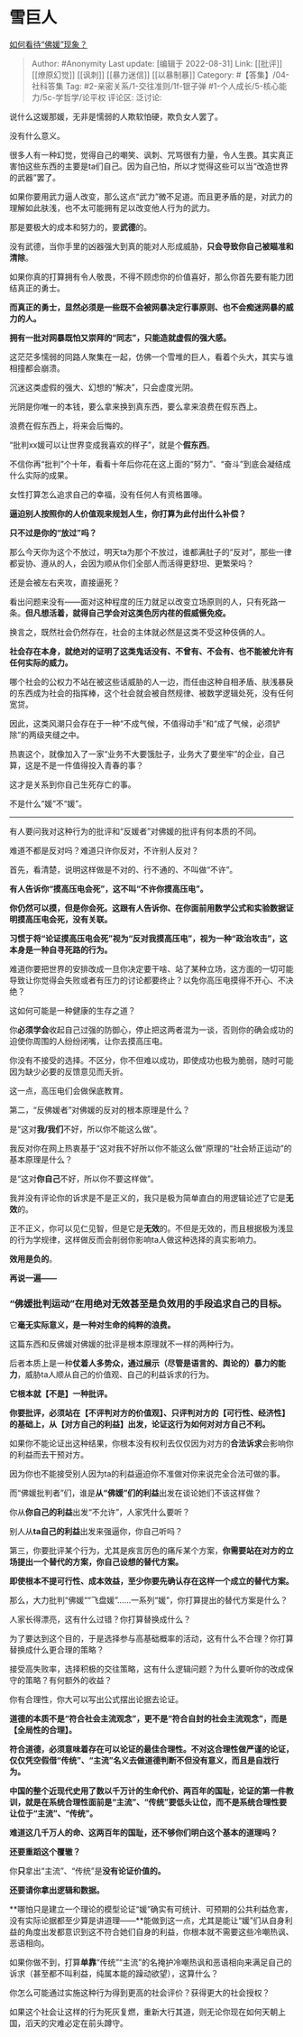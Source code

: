 # 雪巨人
[如何看待“佛媛”现象？](https://www.zhihu.com/question/488536580/answer/2653166702)

> Author: #Anonymity
> Last update: [编辑于 2022-08-31]
> Link: [[批评]] [[燎原幻觉]] [[讽刺]] [[暴力迷信]] [[以暴制暴]]
> Category: #【答集】/04-社科答集
> Tag: #2-亲密关系/1-交往准则/1f-银子弹 #1-个人成长/5-核心能力/5c-学哲学/论平权 
> 评论区:
> 泛讨论:

说什么这媛那媛，无非是懦弱的人欺软怕硬，欺负女人罢了。

没有什么意义。

很多人有一种幻觉，觉得自己的嘲笑、讽刺、咒骂很有力量，令人生畏。其实真正害怕这些东西的主要是ta们自己。因为自己怕，所以才觉得这些可以当“改造世界的武器”罢了。

如果你要用武力逼人改变，那么这点“武力”微不足道。而且更矛盾的是，对武力的理解如此肤浅，也不太可能拥有足以改变他人行为的武力。

那是要极大的成本和努力的，要**武德**的。

没有武德，当你手里的凶器强大到真的能对人形成威胁，**只会导致你自己被瞄准和清除**。

如果你真的打算拥有令人敬畏，不得不顾虑你的价值喜好，那么你首先要有能力团结真正的勇士。

**而真正的勇士，显然必须是一些既不会被网暴决定行事原则、也不会痴迷网暴的威力的人。**

**拥有一批对网暴既怕又崇拜的“同志”，只能造就虚假的强大感。**

这茫茫多懦弱的同路人聚集在一起，仿佛一个雪堆的巨人，看着个头大，其实与谁相撞都会崩溃。

沉迷这类虚假的强大、幻想的“解决”，只会虚度光阴。

光阴是你唯一的本钱，要么拿来换到真东西，要么拿来浪费在假东西上。

浪费在假东西上，将来会后悔的。

“批判xx媛可以让世界变成我喜欢的样子”，就是个**假东西**。

不信你再“批判”个十年，看看十年后你花在这上面的“努力”、“奋斗”到底会凝结成什么实际的成果。

女性打算怎么追求自己的幸福，没有任何人有资格置喙。

**逼迫别人按照你的人价值观来规划人生，你打算为此付出什么补偿？**

**只不过是你的“放过”吗？**

那么今天你为这个不放过，明天ta为那个不放过，谁都满肚子的“反对”，那些一律都妥协、遵从的人，会因为顺从你们全部人而活得更舒坦、更繁荣吗？

还是会被左右夹攻，直接逼死？

看出问题来没有——面对这种程度的压力就足以改变立场原则的人，只有死路一条。**但凡想活着，就得自己学会对这类色厉内荏的假威慑免疫。**

换言之，既然社会仍然存在，社会的主体就必然是这类不受这种伎俩的人。

**社会存在本身，就绝对的证明了这类鬼话没有、不曾有、不会有、也不能被允许有任何实际的威力。**

哪个社会的公权力不站在被这些话威胁的人一边，而任由这种自相矛盾、肤浅暴戾的东西成为社会的指挥棒，这个社会就会被自然规律、被数学逻辑处死，没有任何宽贷。

因此，这类风潮只会存在于一种“不成气候，不值得动手”和“成了气候，必须铲除”的两级夹缝之中。

热衷这个，就像加入了一家“业务不大要饿肚子，业务大了要坐牢”的企业，自己算，这是不是一件值得投入青春的事？

这才是关系到你自己生死存亡的事。

不是什么“媛”不“媛”。

---

有人要问我对这种行为的批评和“反媛者”对佛媛的批评有何本质的不同。

难道不都是反对吗？难道只许你反对，不许别人反对？

首先，看清楚，说明这样做是不对的、行不通的、不叫做“不许”。

**有人告诉你“摸高压电会死”，这不叫“不许你摸高压电”。**

**你仍然可以摸，但是你会死。这跟有人告诉你、在你面前用数学公式和实验数据证明摸高压电会死，没有关联。**

**习惯于将“论证摸高压电会死”视为“反对我摸高压电”，视为一种“政治攻击”，这本身是一种自寻死路的行为。**

难道你要把世界的安排改成一旦你决定要干啥、站了某种立场，这方面的一切可能导致让你觉得会失败或者有压力的讨论都要终止？以免你高压电摸得不开心、不决绝？

这如何可能是一种健康的生存之道？

你**必须学会**收起自己过强的防御心，停止把这两者混为一谈，否则你的确会成功的迫使你周围的人纷纷闭嘴，让你去摸高压电。

你没有不接受的选择。不区分，你不但难以成功，即使成功也极为脆弱，随时可能因为缺少必要的反馈意见而夭折。

这一点，高压电们会做保底教育。

第二，“反佛媛者”对佛媛的反对的根本原理是什么？

是“这对**我/我们**不好，所以你不能这么做”。

我反对你在网上热衷基于“这对我不好所以你不能这么做”原理的“社会矫正运动”的基本原理是什么？

是“这对**你自己**不好，所以你不要这样做”。

我并没有评论你的诉求是不是正义的，我只是极为简单直白的用逻辑论述了它是**无效**的。

正不正义，你可以见仁见智，但是它是**无效**的。不但是无效的，而且根据极为浅显的行为学规律，这样做反而会削弱你影响ta人做这种选择的真实影响力。

**效用是负的**。

**再说一遍——**

### **“佛媛批判运动”在用绝对无效甚至是负效用的手段追求自己的目标。**

它**毫无实际意义，是一种对生命的纯粹的浪费。**

这篇东西和反佛媛对佛媛的批评是根本原理就不一样的两种行为。

后者本质上是一种**仗着人多势众，通过展示（尽管是语言的、舆论的）暴力的能力**，威胁ta人顺从自己的价值观、自己的利益诉求的行为。

**它根本就【不是】一种批评。**

**你要批评，必须站在【不评判对方的价值观】、只评判对方的【可行性、经济性】的基础上，从【对方自己的利益】出发，论证这行为如何对对方自己不利。**

如果你不能论证出这种结果，你根本没有权利去仅仅因为对方的**合法诉求**会影响你的利益而去干预对方。

因为你也不能接受别人因为ta的利益逼迫你不准做对你来说完全合法可做的事。

而“佛媛批判者”们，谁是**从“佛媛”们的利益**出发在谈论她们不该这样做？

你从**你自己的利益**出发“不允许”，人家凭什么要听？

别人从**ta自己的利益**出发来强逼你，你自己听吗？

第三，你要批评某个行为，尤其是疾言厉色的痛斥某个方案，**你需要站在对方的立场提出一个替代的方案，你自己设想的替代方案。**

**即使根本不提可行性、成本效益，至少你要先确认存在这样一个成立的替代方案。**

那么，大力批判“佛媛““飞盘媛”……一系列“媛”，你打算提出的替代方案是什么？

人家长得漂亮，这有什么过错？你打算替换成什么？

为了要达到这个目的，于是选择参与高基础概率的活动，这有什么不合理？你打算替换成什么更合理的策略？

接受高失败率，选择积极的交往策略，这有什么逻辑问题？为什么要听你的改成保守的策略？有何额外的收益？

你有合理性，你大可以写出公式摆出论据去论证。

**道德的本质不是“符合社会主流观念”，更不是“符合自封的社会主流观念”，而是【全局性的合理】。**

**符合道德，必须意味着存在可以论证的最佳合理性。不对这合理性做严谨的论证，仅仅凭空假借“传统”、“主流”名义去做道德判断不但没有意义，而且是自戕行为。**

**中国的整个近现代史用了数以千万计的生命代价、两百年的国耻，论证的第一件教训，就是在系统合理性面前是“主流”、“传统”要低头让位，而不是系统合理性要让位于“主流”、“传统”。**

**难道这几千万人的命、这两百年的国耻，还不够你们明白这个基本的道理吗？**

**还要重蹈这个覆辙？**

你**只**拿出“主流”、“传统”是**没有论证价值的。**

**还要请你拿出逻辑和数据。**

**哪怕只是建立一个理论的模型论证“媛”确实有可统计、可预期的公共利益危害，没有实际论据都至少算是讲道理——**能做到这一点，尤其是能让“媛”们从自身利益的角度出发都意识到这不符合她们自身的利益，你根本就不需要这些冷嘲热讽、恶语相向。

如果你做不到，打算**单靠**“传统”“主流”的名掩护冷嘲热讽和恶语相向来满足自己的诉求（甚至都不叫利益，纯属本能的躁动欲望），这算什么？

你怎么可能通过实施这种行为得到更高的社会评价？获得更大的社会授权？

如果这个社会让这样的行为死灰复燃，重新大行其道，则无论你现在如何天朝上国，滔天的灾难必定在前头蹲守。
